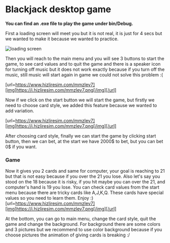 # Blackjack desktop game
**You can find an .exe file to play the game under bin/Debug.**

First a loading screen will meet you but it is not real, it is just for 4 secs but we wanted to make it because we wanted to practice.

![loading screen](https://www.hizliresim.com/dbcdwqg)

Then you will reach to the main menu and you will see 3 buttons to start the game, to see card values and to quit the game and there is a speaker icon for turning off music but it does not work exactly because if you turn off the music, still music will start again in game we could not solve this problem :(

[url=https://www.hizliresim.com/mmzlev7][img]https://i.hizliresim.com/mmzlev7.png[/img][/url]

Now if we click on the start button we will start the game, but firstly we need to choose card style, we added this feature because we wanted to add variation.

[url=https://www.hizliresim.com/mmzlev7][img]https://i.hizliresim.com/mmzlev7.png[/img][/url]

After choosing card style, finally we can start the game by clicking start button, then we can bet, at the start we have 2000$ to bet, but you can bet 0$ if you want.



### Game

Now it gives you 2 cards and same for computer, your goal is reaching to 21 but that is not easy because if you over the 21 you lose.
Also let's say you stood on the 18 because it is risky, if you hit maybe you can over the 21, and computer's hand is 19 you lose.
You can check card values from the start menu because there are tricky cards like A,J,K,Q.
These cards have special values so you need to learn them.
Enjoy :)
[url=https://www.hizliresim.com/mmzlev7][img]https://i.hizliresim.com/mmzlev7.png[/img][/url]

At the bottom, you can go to main menu, change the card style, quit the game and change the background.
For background there are some colors and 3 pictures but we recommend to use color background because if you choose pictures the animation of giving cards is breaking :/
